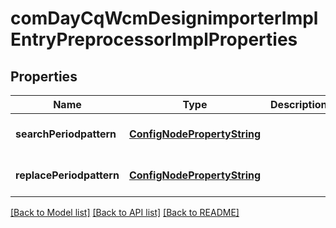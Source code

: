 # comDayCqWcmDesignimporterImplEntryPreprocessorImplProperties

## Properties
Name | Type | Description | Notes
------------ | ------------- | ------------- | -------------
**searchPeriodpattern** | [**ConfigNodePropertyString**](ConfigNodePropertyString.md) |  | [optional] [default to null]
**replacePeriodpattern** | [**ConfigNodePropertyString**](ConfigNodePropertyString.md) |  | [optional] [default to null]

[[Back to Model list]](../README.md#documentation-for-models) [[Back to API list]](../README.md#documentation-for-api-endpoints) [[Back to README]](../README.md)



